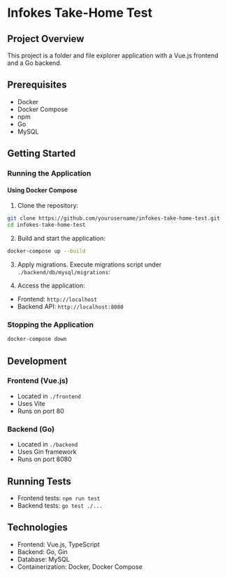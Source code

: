 # Infokes Take-Home Test

## Project Overview
This project is a folder and file explorer application with a Vue.js frontend and a Go backend.

## Prerequisites
- Docker
- Docker Compose
- npm
- Go
- MySQL

## Getting Started

### Running the Application

#### Using Docker Compose

1. Clone the repository:
```bash
git clone https://github.com/yourusername/infokes-take-home-test.git
cd infokes-take-home-test
```

2. Build and start the application:
```bash
docker-compose up --build
```

3. Apply migrations. Execute migrations script under `./backend/db/mysql/migrations`:

4. Access the application:
- Frontend: `http://localhost`
- Backend API: `http://localhost:8080`

### Stopping the Application
```bash
docker-compose down
```

## Development

### Frontend (Vue.js)
- Located in `./frontend`
- Uses Vite
- Runs on port 80

### Backend (Go)
- Located in `./backend`
- Uses Gin framework
- Runs on port 8080

## Running Tests
- Frontend tests: `npm run test`
- Backend tests: `go test ./...`

## Technologies
- Frontend: Vue.js, TypeScript
- Backend: Go, Gin
- Database: MySQL
- Containerization: Docker, Docker Compose
